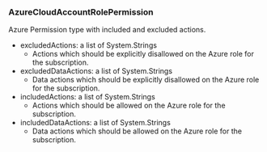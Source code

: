 ### AzureCloudAccountRolePermission
Azure Permission type with included and excluded actions.

- excludedActions: a list of System.Strings
  - Actions which should be explicitly disallowed on the Azure role for the subscription.
- excludedDataActions: a list of System.Strings
  - Data actions which should be explicitly disallowed on the Azure role for the subscription.
- includedActions: a list of System.Strings
  - Actions which should be allowed on the Azure role for the subscription.
- includedDataActions: a list of System.Strings
  - Data actions which should be allowed on the Azure role for the subscription.
